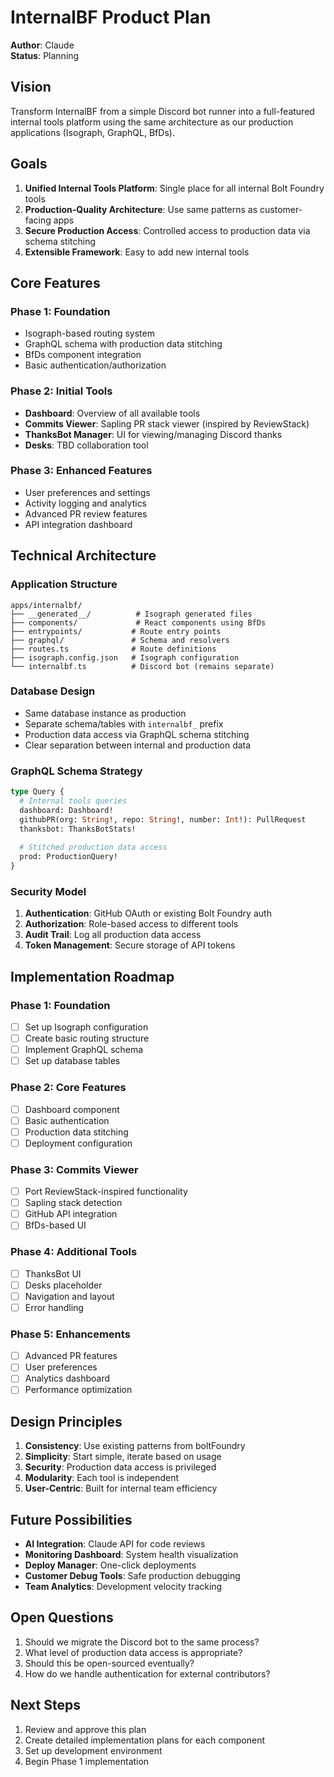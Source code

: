 # InternalBF Product Plan

**Author**: Claude\
**Status**: Planning

## Vision

Transform InternalBF from a simple Discord bot runner into a full-featured
internal tools platform using the same architecture as our production
applications (Isograph, GraphQL, BfDs).

## Goals

1. **Unified Internal Tools Platform**: Single place for all internal Bolt
   Foundry tools
2. **Production-Quality Architecture**: Use same patterns as customer-facing
   apps
3. **Secure Production Access**: Controlled access to production data via schema
   stitching
4. **Extensible Framework**: Easy to add new internal tools

## Core Features

### Phase 1: Foundation

- Isograph-based routing system
- GraphQL schema with production data stitching
- BfDs component integration
- Basic authentication/authorization

### Phase 2: Initial Tools

- **Dashboard**: Overview of all available tools
- **Commits Viewer**: Sapling PR stack viewer (inspired by ReviewStack)
- **ThanksBot Manager**: UI for viewing/managing Discord thanks
- **Desks**: TBD collaboration tool

### Phase 3: Enhanced Features

- User preferences and settings
- Activity logging and analytics
- Advanced PR review features
- API integration dashboard

## Technical Architecture

### Application Structure

```
apps/internalbf/
├── __generated__/          # Isograph generated files
├── components/             # React components using BfDs
├── entrypoints/           # Route entry points
├── graphql/               # Schema and resolvers
├── routes.ts              # Route definitions
├── isograph.config.json   # Isograph configuration
└── internalbf.ts          # Discord bot (remains separate)
```

### Database Design

- Same database instance as production
- Separate schema/tables with `internalbf_` prefix
- Production data access via GraphQL schema stitching
- Clear separation between internal and production data

### GraphQL Schema Strategy

```graphql
type Query {
  # Internal tools queries
  dashboard: Dashboard!
  githubPR(org: String!, repo: String!, number: Int!): PullRequest
  thanksbot: ThanksBotStats!
  
  # Stitched production data access
  prod: ProductionQuery!
}
```

### Security Model

1. **Authentication**: GitHub OAuth or existing Bolt Foundry auth
2. **Authorization**: Role-based access to different tools
3. **Audit Trail**: Log all production data access
4. **Token Management**: Secure storage of API tokens

## Implementation Roadmap

### Phase 1: Foundation

- [ ] Set up Isograph configuration
- [ ] Create basic routing structure
- [ ] Implement GraphQL schema
- [ ] Set up database tables

### Phase 2: Core Features

- [ ] Dashboard component
- [ ] Basic authentication
- [ ] Production data stitching
- [ ] Deployment configuration

### Phase 3: Commits Viewer

- [ ] Port ReviewStack-inspired functionality
- [ ] Sapling stack detection
- [ ] GitHub API integration
- [ ] BfDs-based UI

### Phase 4: Additional Tools

- [ ] ThanksBot UI
- [ ] Desks placeholder
- [ ] Navigation and layout
- [ ] Error handling

### Phase 5: Enhancements

- [ ] Advanced PR features
- [ ] User preferences
- [ ] Analytics dashboard
- [ ] Performance optimization

## Design Principles

1. **Consistency**: Use existing patterns from boltFoundry
2. **Simplicity**: Start simple, iterate based on usage
3. **Security**: Production data access is privileged
4. **Modularity**: Each tool is independent
5. **User-Centric**: Built for internal team efficiency

## Future Possibilities

- **AI Integration**: Claude API for code reviews
- **Monitoring Dashboard**: System health visualization
- **Deploy Manager**: One-click deployments
- **Customer Debug Tools**: Safe production debugging
- **Team Analytics**: Development velocity tracking

## Open Questions

1. Should we migrate the Discord bot to the same process?
2. What level of production data access is appropriate?
3. Should this be open-sourced eventually?
4. How do we handle authentication for external contributors?

## Next Steps

1. Review and approve this plan
2. Create detailed implementation plans for each component
3. Set up development environment
4. Begin Phase 1 implementation
